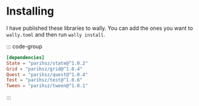# Installing

I have published these libraries to wally. You can add the ones you want to `wally.toml` and then run `wally install`.

::: code-group

```toml [wally.toml]
[dependencies]
State = "parihsz/state@^1.0.2"
Grid = "parihsz/grid@^1.0.4"
Quest = "parihsz/quest@^1.0.4"
Test = "parihsz/test@^1.0.6"
Tween = "parihsz/tween@^1.0.1"
```

:::